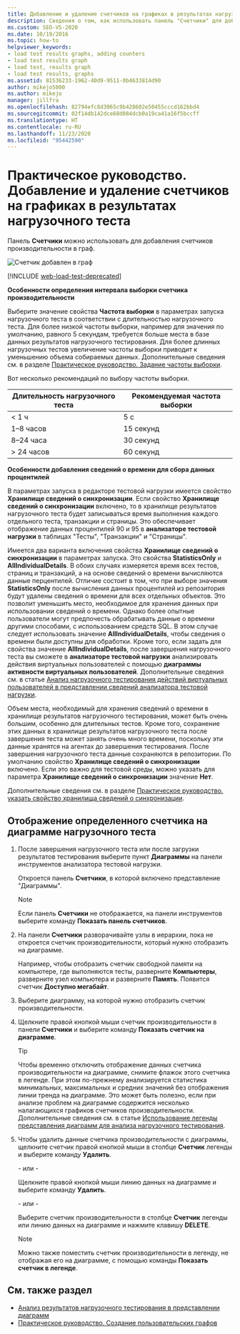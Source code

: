 ```yaml
---
title: Добавление и удаление счетчиков на графиках в результатах нагрузочного теста
description: Сведения о том, как использовать панель "Счетчики" для добавления счетчиков производительности к графу, а также о свойстве Sample Rate.
ms.custom: SEO-VS-2020
ms.date: 10/19/2016
ms.topic: how-to
helpviewer_keywords:
- load test results graphs, adding counters
- load test results graph
- load test, results graph
- load test results, graphs
ms.assetid: 81536233-1962-40d9-9511-0b4633814d90
author: mikejo5000
ms.author: mikejo
manager: jillfra
ms.openlocfilehash: 82794efc8d3065c9b428602e50455cccd162bbd4
ms.sourcegitcommit: 02f14db142dce68d084dcb0a19ca41a16f5bccff
ms.translationtype: HT
ms.contentlocale: ru-RU
ms.lasthandoff: 11/23/2020
ms.locfileid: "95442590"
---
```

# <a name="how-to-add-and-delete-counters-on-graphs-in-load-test-results"></a>Практическое руководство. Добавление и удаление счетчиков на графиках в результатах нагрузочного теста

Панель **Счетчики** можно использовать для добавления счетчиков производительности в граф.

![Счетчик добавлен в граф](../test/media/ltest_selectcounter.png)

[!INCLUDE [web-load-test-deprecated](includes/web-load-test-deprecated.md)]

**Особенности определения интервала выборки счетчика производительности**

Выберите значение свойства **Частота выборки** в параметрах запуска нагрузочного теста в соответствии с длительностью нагрузочного теста. Для более низкой частоты выборки, например для значения по умолчанию, равного 5 секундам, требуется больше места в базе данных результатов нагрузочного тестирования. Для более длинных нагрузочных тестов увеличение частоты выборки приводит к уменьшению объема собираемых данных. Дополнительные сведения см. в разделе [Практическое руководство. Задание частоты выборки](../test/how-to-specify-the-sample-rate-for-a-load-test.md).

Вот несколько рекомендаций по выбору частоты выборки.

|Длительность нагрузочного теста|Рекомендуемая частота выборки|
|-|-----------------------------|
|\< 1 ч|5 с|
|1–8 часов|15 секунд|
|8–24 часа|30 секунд|
|> 24 часов|60 секунд|

**Особенности добавления сведений о времени для сбора данных процентилей**

В параметрах запуска в редакторе тестовой нагрузки имеется свойство **Хранилище сведений о синхронизации**. Если свойство **Хранилище сведений о синхронизации** включено, то в хранилище результатов нагрузочного теста будет записываться время выполнения каждого отдельного теста, транзакции и страницы. Это обеспечивает отображение данных процентилей 90 и 95 в **анализаторе тестовой нагрузки** в таблицах "Тесты", "Транзакции" и "Страницы".

Имеется два варианта включения свойства **Хранилище сведений о синхронизации** в параметрах запуска. Это свойства **StatisticsOnly** и **AllIndividualDetails**. В обоих случаях измеряется время всех тестов, страниц и транзакций, а на основе сведений о времени вычисляются данные перцентилей. Отличие состоит в том, что при выборе значения **StatisticsOnly** после вычисления данных процентилей из репозитория будут удалены сведения о времени для всех отдельных объектов. Это позволит уменьшить место, необходимое для хранения данных при использовании сведений о времени. Однако более опытные пользователи могут предпочесть обрабатывать данные о времени другими способами, с использованием средств SQL. В этом случае следует использовать значение **AllIndividualDetails**, чтобы сведения о времени были доступны для обработки. Кроме того, если задать для свойства значение **AllIndividualDetails**, после завершения нагрузочного теста вы сможете в **анализаторе тестовой нагрузки** анализировать действия виртуальных пользователей с помощью **диаграммы активности виртуальных пользователей**. Дополнительные сведения см. в статье [Анализ нагрузочного тестирования действий виртуальных пользователей в представлении сведений анализатора тестовой нагрузки](../test/analyze-load-test-virtual-user-activity-in-the-details-view.md).

Объем места, необходимый для хранения сведений о времени в хранилище результатов нагрузочного тестирования, может быть очень большим, особенно для длительных тестов. Кроме того, сохранение этих данных в хранилище результатов нагрузочного теста после завершения теста может занять очень много времени, поскольку эти данные хранятся на агентах до завершения тестирования. После завершения нагрузочного теста данные сохраняются в репозитории. По умолчанию свойство **Хранилище сведений о синхронизации** включено. Если это важно для тестовой среды, можно указать для параметра **Хранилище сведений о синхронизации** значение **Нет**.

Дополнительные сведения см. в разделе [Практическое руководство. указать свойство хранилища сведений о синхронизации](../test/how-to-specify-the-timing-details-storage-property-for-a-load-test.md).

## <a name="to-display-a-particular-performance-counter-on-a-load-test-graph"></a>Отображение определенного счетчика на диаграмме нагрузочного теста

1. После завершения нагрузочного теста или после загрузки результатов тестирования выберите пункт **Диаграммы** на панели инструментов анализатора тестовой нагрузки.

     Откроется панель **Счетчики**, в которой включено представление "Диаграммы".

    > [!NOTE]
    > Если панель **Счетчики** не отображается, на панели инструментов выберите команду **Показать панель счетчиков**.

2. На панели **Счетчики** разворачивайте узлы в иерархии, пока не откроется счетчик производительности, который нужно отобразить на диаграмме.

     Например, чтобы отобразить счетчик свободной памяти на компьютере, где выполняются тесты, разверните **Компьютеры**, разверните узел компьютера и разверните **Память**. Появится счетчик **Доступно мегабайт**.

3. Выберите диаграмму, на которой нужно отобразить счетчик производительности.

4. Щелкните правой кнопкой мыши счетчик производительности в панели **Счетчики** и выберите команду **Показать счетчик на диаграмме**.

    > [!TIP]
    > Чтобы временно отключить отображение данных счетчика производительности на диаграмме, снимите флажок этого счетчика в легенде. При этом по-прежнему анализируется статистика минимальных, максимальных и средних значений без отображения линии тренда на диаграмме. Это может быть полезно, если при анализе проблем на диаграмме содержится несколько налагающихся графиков счетчиков производительности. Дополнительные сведения см. в статье [Использование легенды представления диаграмм для анализа нагрузочного тестирования](../test/use-the-graphs-view-legend-to-analyze-load-tests.md).

5. Чтобы удалить данные счетчика производительности с диаграммы, щелкните счетчик правой кнопкой мыши в столбце **Счетчик** легенды и выберите команду **Удалить**.

     \- или -

     Щелкните правой кнопкой мыши линию данных на диаграмме и выберите команду **Удалить**.

     \- или -

     Выберите счетчик производительности в столбце **Счетчик** легенды или линию данных на диаграмме и нажмите клавишу **DELETE**.

    > [!NOTE]
    > Можно также поместить счетчик производительности в легенду, не отображая его на диаграмме, с помощью команды **Показать счетчик в легенде**.

## <a name="see-also"></a>См. также раздел

- [Анализ результатов нагрузочного тестирования в представлении диаграмм](../test/analyze-load-test-results-in-the-graphs-view.md)
- [Практическое руководство. Создание пользовательских графов](../test/how-to-create-custom-graphs-in-load-test-results.md)
